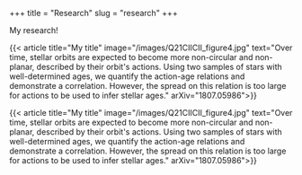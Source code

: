 +++
title = "Research"
slug = "research"
+++

My research!

{{< article  title="My title" 
image="/images/Q21CIICII_figure4.jpg"
text="Over time, stellar orbits are expected to become more non-circular and non-planar, described by their orbit's actions. Using two samples of stars with well-determined ages, we quantify the action-age relations and demonstrate a correlation. However, the spread on this relation is too large for actions to be used to infer stellar ages." 
arXiv="1807.05986">}}

{{< article  title="My title" 
image="/images/Q21CIICII_figure4.jpg"
text="Over time, stellar orbits are expected to become more non-circular and non-planar, described by their orbit's actions. Using two samples of stars with well-determined ages, we quantify the action-age relations and demonstrate a correlation. However, the spread on this relation is too large for actions to be used to infer stellar ages." 
arXiv="1807.05986">}}
